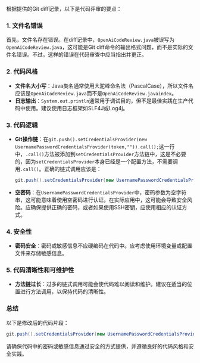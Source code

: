 根据提供的Git diff记录，以下是代码评审的要点：

### 1. 文件名错误
首先，文件名存在错误。在diff记录中，`OpenAiCodeReview.java`被误写为`OpenAiCodeReview.java`，这可能是Git diff命令的输出格式问题，而不是实际的文件名错误。不过，这样的错误在代码审查中应当指出并更正。

### 2. 代码风格
- **文件名大小写**：Java类名通常使用大驼峰命名法（PascalCase），所以文件名应该是`OpenAiCodeReview.java`而不是`OpenAiCodeReview.javaindex`。
- **日志输出**：`System.out.println`通常用于调试目的，但不是最佳实践在生产代码中使用。建议使用日志框架如SLF4J或Log4j。

### 3. 代码逻辑
- **Git操作链**：在`git.push().setCredentialsProvider(new UsernamePasswordCredentialsProvider(token,"")).call();`这一行中，`.call()`方法被添加到`setCredentialsProvider`方法链中，这是不必要的，因为`setCredentialsProvider`本身已经是一个配置方法，不需要调用`.call()`。正确的链式调用应该是：
  ```java
  git.push().setCredentialsProvider(new UsernamePasswordCredentialsProvider(token, ""))
  ```
- **空密码**：在`UsernamePasswordCredentialsProvider`中，密码参数为空字符串，这可能意味着使用空密码进行认证。在实际应用中，这可能会导致安全风险。应确保提供正确的密码，或者如果使用SSH密钥，应使用相应的认证方式。

### 4. 安全性
- **密码安全**：密码或敏感信息不应硬编码在代码中。应考虑使用环境变量或配置文件来存储敏感信息。

### 5. 代码清晰性和可维护性
- **方法链过长**：过多的链式调用可能会使代码难以阅读和维护。建议在适当的位置进行方法调用，以保持代码的清晰性。

### 总结
以下是修改后的代码片段：

```java
git.push().setCredentialsProvider(new UsernamePasswordCredentialsProvider(token, ""))
```

请确保代码中的密码或敏感信息通过安全的方式提供，并遵循良好的代码风格和安全实践。